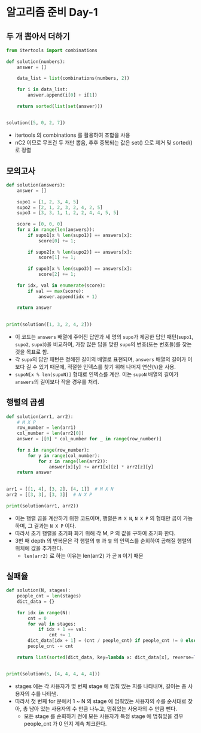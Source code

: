 
# 알고리즘 준비 Day-1

## 두 개 뽑아서 더하기

```python
from itertools import combinations  
  
def solution(numbers):  
    answer = []  
  
    data_list = list(combinations(numbers, 2))  
  
    for i in data_list:  
        answer.append(i[0] + i[1])  
  
    return sorted(list(set(answer)))  
  
  
solution([5, 0, 2, 7])
```

- itertools 의 combinations 를 활용하여 조합을 사용
- nC2 이므로 무조건 두 개만 뽑음, 추후 중복되는 값은 set() 으로 제거 및 sorted() 로 정렬


## 모의고사

```python
def solution(answers):  
    answer = []  
  
    supo1 = [1, 2, 3, 4, 5]  
    supo2 = [2, 1, 2, 3, 2, 4, 2, 5]  
    supo3 = [3, 3, 1, 1, 2, 2, 4, 4, 5, 5]  
  
    score = [0, 0, 0]  
    for x in range(len(answers)):  
        if supo1[x % len(supo1)] == answers[x]:  
            score[0] += 1;  
  
        if supo2[x % len(supo2)] == answers[x]:  
            score[1] += 1;  
  
        if supo3[x % len(supo3)] == answers[x]:  
            score[2] += 1;  
  
    for idx, val in enumerate(score):  
        if val == max(score):  
            answer.append(idx + 1)  
  
    return answer  
  
  
print(solution([1, 3, 2, 4, 2]))
```

- 이 코드는 `answers` 배열에 주어진 답안과 세 명의 `supo`가 제공한 답안 패턴(`supo1`, `supo2`, `supo3`)을 비교하여, 가장 많은 답을 맞힌 `supo`의 번호(또는 번호들)를 찾는 것을 목표로 함. 
- 각 `supo`의 답안 패턴은 정해진 길이의 배열로 표현되며, `answers` 배열의 길이가 이보다 길 수 있기 때문에, 적절한 인덱스를 찾기 위해 나머지 연산(`%`)을 사용.
- `supoN[x % len(supoN)]` 형태로 인덱스를 계산. 이는 `supoN` 배열의 길이가 `answers`의 길이보다 작을 경우를 처리.

## 행렬의 곱셈

```python
def solution(arr1, arr2):  
    # M X P  
    row_number = len(arr1)  
    col_number = len(arr2[0])  
    answer = [[0] * col_number for _ in range(row_number)]  
  
    for x in range(row_number):  
        for y in range(col_number):  
            for z in range(len(arr2)):  
                answer[x][y] += arr1[x][z] * arr2[z][y]  
    return answer  
  
  
arr1 = [[1, 4], [3, 2], [4, 1]]  # M X N  
arr2 = [[3, 3], [3, 3]]  # N X P  
  
print(solution(arr1, arr2))
```
- 이는 행렬 곱을 계산하기 위한 코드이며, 행렬은 `M X N`, `N X P` 의 형태만 곱이 가능하며, 그 결과는 `N X P` 이다.
- 따라서 초기 행렬을 초기화 화기 위해 각 M, P 의 값을 구하여 초기화 한다.
- 3번 째 depth 의 반복문은 각 행렬의 `행` 과 `열`  의 인덱스를 순회하여 곱해질 행렬의 위치에 값을 추가한다.
	- `len(arr2)` 로 하는 이유는 len(arr2) 가 곧 `N` 이기 때문


## 실패율

```python
def solution(N, stages):  
    people_cnt = len(stages)  
    dict_data = {}  
  
    for idx in range(N):  
        cnt = 0  
        for val in stages:  
            if idx + 1 == val:  
                cnt += 1  
        dict_data[idx + 1] = (cnt / people_cnt) if people_cnt != 0 else 0  
        people_cnt -= cnt  
  
    return list(sorted(dict_data, key=lambda x: dict_data[x], reverse=True))  
  
  
print(solution(5, [4, 4, 4, 4, 4]))
```

- stages 에는 각 사용자가 몇 번째 stage 에 멈춰 있는 지를 나타내며, 길이는 총 사용자의 수를 나타냄.
- 따라서 첫 번째 for 문에서 1 ~ N 의 stage 에 멈춰있는 사용자의 수를 순서대로 찾아,  총 남아 있는 사용자의 수 만큼 나누고, 멈춰있는 사용자의 수 만큼 뺀다.
	- 모든 stage 를 순회하기 전에 모든 사용자가 특정 stage 에 멈춰있을 경우 people_cnt 가 0 인지 계속 체크한다.
	